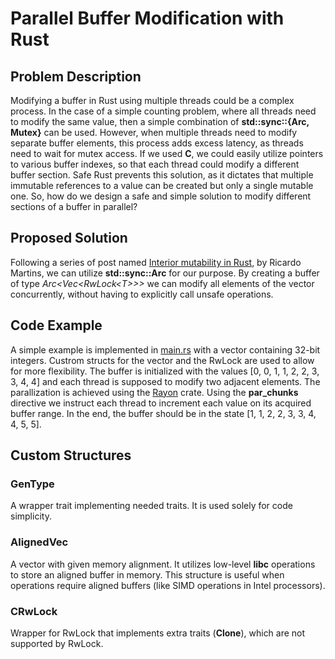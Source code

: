 # Parallel Buffer Modification with Rust

## Problem Description

Modifying a buffer in Rust using multiple threads could be a complex process.
In the case of a simple counting problem, where all threads need to modify the same value, then a simple combination of **std::sync::{Arc, Mutex}** can be used. 
However, when multiple threads need to modify separate buffer elements, this process adds excess latency, as threads need to wait for mutex access.
If we used **C**, we could easily utilize pointers to various buffer indexes, so that each thread could modify a different buffer section.
Safe Rust prevents this solution, as it dictates that multiple immutable references to a value can be created but only a single mutable one.
So, how do we design a safe and simple solution to modify different sections of a buffer in parallel?

## Proposed Solution

Following a series of post named [Interior mutability in Rust](https://ricardomartins.cc/2016/06/08/interior-mutability), by Ricardo Martins, we can utilize **std::sync::Arc** for our purpose. 
By creating a buffer of type *Arc\<Vec\<RwLock\<T>>>* we can modify all elements of the vector concurrently, without having to explicitly call unsafe operations.


## Code Example

A simple example is implemented in [main.rs](src/bin/main.rs) with a vector containing 32-bit integers. Custrom structs for the vector and the RwLock are used to allow for more flexibility.
The buffer is initialized with the values [0, 0, 1, 1, 2, 2, 3, 3, 4, 4] and each thread is supposed to modify two adjacent elements. 
The parallization is achieved using the [Rayon](https://crates.io/crates/rayon) crate.
Using the **par_chunks** directive we instruct each thread to increment each value on its acquired buffer range. 
In the end, the buffer should be in the state [1, 1, 2, 2, 3, 3, 4, 4, 5, 5].

## Custom Structures

### GenType
A wrapper trait implementing needed traits. It is used solely for code simplicity.

### AlignedVec
A vector with given memory alignment.
It utilizes low-level **libc** operations to store an aligned buffer in memory.
This structure is useful when operations require aligned buffers (like SIMD operations in Intel processors). 

### CRwLock
Wrapper for RwLock that implements extra traits (**Clone**), which are not supported by RwLock.